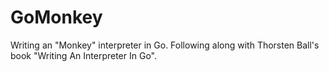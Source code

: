 # GoMonkey
Writing an "Monkey" interpreter in Go. Following along with Thorsten Ball's book "Writing An Interpreter In Go".
